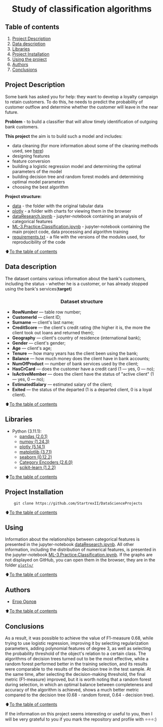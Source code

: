 # <center> Study of classification algorithms

## Table of contents
1. [Project Description](#Project-Description)
2. [Data description](#Data-description)
3. [Libraries](#Libraries)
4. [Project Installation](#Project-Installation)
5. [Using the project](#Using)
6. [Authors](#Authors)
7. [Conclusions](#Conclusions)

## Project Description


Some bank has asked you for help: they want to develop a loyalty campaign to retain customers. To do this, he needs to predict the probability of customer outflow and determine whether the customer will leave in the near future.

**Problem** - to build a classifier that will allow timely identification of outgoing bank customers.

**This project** the aim is to build such a model and includes:

* data cleaning (for more information about some of the cleaning methods used, see [here](https://github.com/StartrexII/DataCleaning 'GitHub link'))
* designing features
* feature conversion
* building a logistic regression model and determining the optimal parameters of the model
* building decision tree and random forest models and determining optimal model parameters
* choosing the best algorithm

**Project structure:**
* [data](./data) - the folder with the original tabular data
* [plotly](./plotly) - a folder with charts for viewing them in the browser
* [dataResearch.ipynb](./dataResearch.ipynb) - jupyter-notebook containing an analysis of categorical features
* [ML-3.Practice.Classification.ipynb](./ML-3.Practice.Classification.ipynb) - jupyter-notebook containing the main project code, data processing and algorithm training
* [requirements.txt](./requirements.txt) - a file with the versions of the modules used, for reproducibility of the code

:arrow_up:[To the table of contents](#table-of-contents)

## Data description
 The dataset contains various information about the bank's customers, including the status - whether he is a customer, or has already stopped using the bank's services(**target**) 

### <center> Dataset structure
* **RowNumber** — table row number;
* **CustomerId** — client ID;
* **Surname** — client's last name;
* **CreditScore** — the client's credit rating (the higher it is, the more the client took out loans and returned them);
* **Geography** — client's country of residence (international bank);
* **Gender** — client's gender;
* **Age** — client's age;
* **Tenure** — how many years has the client been using the bank;
* **Balance** — how much money does the client have in bank accounts;
* **NumOfProduct** — number of bank services used by the client;
* **HasCrCard** — does the customer have a credit card (1 — yes, 0 — no);
* **IsActiveMember** — does the client have the status of "active client" (1 — yes, 0 — no);
* **EstimatedSalary** — estimated salary of the client;
* **Exited** — the status of the departed (1 is a departed client, 0 is a loyal client).

:arrow_up:[To the table of contents](#table-of-contents)

## Libraries
* Python (3.11.1):
    * [pandas (2.0.1)](https://pandas.pydata.org)
    * [numpy (1.24.3)](https://numpy.org)
    * [plotly (5.14.1)](https://plotly.com/python/)
    * [matplotlib (3.7.1)](https://matplotlib.org)
    * [seaborn (0.12.2)](https://seaborn.pydata.org)
    * [Category Encoders (2.6.0)](http://contrib.scikit-learn.org/category_encoders/)
    * [scikit-learn (1.2.2)](https://scikit-learn.org/stable/)

:arrow_up:[To the table of contents](#table-of-contents)

## Project Installation

```
    git clone https://github.com/StartrexII/DataScienceProjects
```

:arrow_up:[To the table of contents](#table-of-contents)                        

## Using
Information about the relationships between categorical features is presented in the jupyter-notebook [dataResearch.ipynb](./dataResearch.ipynb).
All other information, including the distribution of numerical features, is presented in the jupyter-notebook [ML-3.Practice.Classification.ipynb](./ML-3.Practice.Classification.ipynb).
If the graphs are not displayed on GitHub, you can open them in the browser, they are in the folder [`plotly/`](./plotly)

:arrow_up:[To the table of contents](#table-of-contents)

## Authors

* [Егор Орлов](https://vk.com/liquidlogic)

:arrow_up:[To the table of contents](#table-of-contents)

## Conclusions

As a result, it was possible to achieve the value of F1-measure 0.68, while trying to use logistic regression, improving it by selecting regularization parameters, adding polynomial features of degree 3, as well as selecting the probability threshold of the object's relation to a certain class. The algorithms of decision trees turned out to be the most effective, while a random forest performed better in the training selection, and its results were comparable to the results of the decision tree in the test sample. At the same time, after selecting the decision-making threshold, the final metric (F1-measure) improved, but it is worth noting that a random forest during selection, in which an optimal balance between completeness and accuracy of the algorithm is achieved, shows a much better metric compared to the decision tree (0.68 - random forest, 0.64 - decision tree).

:arrow_up:[To the table of contents](#table-of-contents)

If the information on this project seems interesting or useful to you, then I will be very grateful to you if you mark the repository and profile with ⭐️⭐️⭐️:)